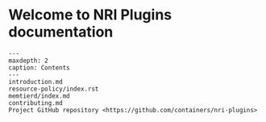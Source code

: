 # Welcome to NRI Plugins documentation

```{toctree}
---
maxdepth: 2
caption: Contents
---
introduction.md
resource-policy/index.rst
memtierd/index.md
contributing.md
Project GitHub repository <https://github.com/containers/nri-plugins>
```
